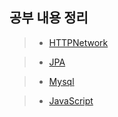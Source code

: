 ## 공부 내용 정리
> + [HTTPNetwork](https://github.com/hgs-study/HTTPNetwork/blob/main/HttpNetwork.md)

> + [JPA](https://github.com/hgs-study/DailyStudy/blob/main/JPA.md)

> + [Mysql](https://github.com/hgs-study/DailyStudy/blob/main/Mysql.md)

> + [JavaScript](https://github.com/hgs-study/DailyStudy/blob/main/JavaScript.md)
